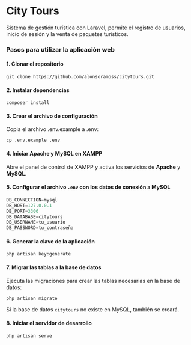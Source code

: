 # City Tours
Sistema de gestión turística con Laravel, permite el registro de usuarios, inicio de sesión y la venta de paquetes turísticos.

### Pasos para utilizar la aplicación web

#### 1. Clonar el repositorio
    git clone https://github.com/alonsoramoss/citytours.git

#### 2. Instalar dependencias
    composer install

#### 3. Crear el archivo de configuración
Copia el archivo .env.example a .env:

    cp .env.example .env

#### 4. Iniciar Apache y MySQL en XAMPP
Abre el panel de control de XAMPP y activa los servicios de **Apache** y **MySQL**.

#### 5. Configurar el archivo `.env` con los datos de conexión a MySQL
```sql
DB_CONNECTION=mysql
DB_HOST=127.0.0.1
DB_PORT=3306
DB_DATABASE=citytours
DB_USERNAME=tu_usuario
DB_PASSWORD=tu_contraseña
```

#### 6. Generar la clave de la aplicación
    php artisan key:generate

#### 7. Migrar las tablas a la base de datos
Ejecuta las migraciones para crear las tablas necesarias en la base de datos:

    php artisan migrate
Si la base de datos `citytours` no existe en MySQL, también se creará.

#### 8. Iniciar el servidor de desarrollo
    php artisan serve
